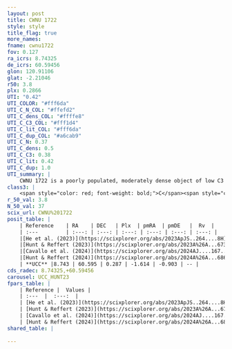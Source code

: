 ```yaml
---
layout: post
title: CWNU 1722
style: style
title_flag: true
more_names: 
fname: cwnu1722
fov: 0.127
ra_icrs: 8.74325
de_icrs: 60.59456
glon: 120.91106
glat: -2.21046
r50: 3.8
plx: 0.2866
UTI: "0.42"
UTI_COLOR: "#fff6da"
UTI_C_N_COL: "#ffefd2"
UTI_C_dens_COL: "#ffffe8"
UTI_C_C3_COL: "#fff1d4"
UTI_C_lit_COL: "#fff6da"
UTI_C_dup_COL: "#a6cab9"
UTI_C_N: 0.37
UTI_C_dens: 0.5
UTI_C_C3: 0.38
UTI_C_lit: 0.42
UTI_C_dup: 1.0
UTI_summary: |
    CWNU 1722 is a poorly populated, moderately dense object of low C3 quality. It was recently reported in the literature.
class3: |
    <span style="color: red; font-weight: bold;">C</span><span style="color: #FFC300; font-weight: bold;">B</span>
r_50_val: 3.8
N_50_val: 37
scix_url: CWNU%201722
posit_table: |
    | Reference    | RA    | DEC   | Plx  | pmRA  | pmDE   |  Rv  |
    | :---         | :---: | :---: | :---: | :---: | :---: | :---: |
    |[He et al. (2023)](https://scixplorer.org/abs/2023ApJS..264....8H) | 8.73 | 60.605 | 0.287 | -1.596 | -0.906 | -- |
    |[Hunt & Reffert (2023)](https://scixplorer.org/abs/2023A%26A...673A.114H) | 8.753 | 60.566 | 0.272 | -1.623 | -0.887 | -44.389 |
    |[Cavallo et al. (2024)](https://scixplorer.org/abs/2024AJ....167...12C) | 8.727 | 60.59 | 0.275 | -- | -- | -- |
    |[Hunt & Reffert (2024)](https://scixplorer.org/abs/2024A%26A...686A..42H) | 8.753 | 60.566 | 0.272 | -1.623 | -0.887 | -44.389 |
    | **UCC** |8.743 | 60.595 | 0.287 | -1.614 | -0.903 | -- | 
cds_radec: 8.74325,+60.59456
carousel: UCC_HUNT23
fpars_table: |
    | Reference |  Values |
    | :---  |  :---:  |
    | [He et al. (2023)](https://scixplorer.org/abs/2023ApJS..264....8H) | `A0=2.4, m-M=12.9, logAge=7.45` |
    | [Hunt & Reffert (2023)](https://scixplorer.org/abs/2023A%26A...673A.114H) | `AV50=1.816, diffAV50=2.23, MOD50=12.603, logAge50=8.351` |
    | [Cavallo et al. (2024)](https://scixplorer.org/abs/2024AJ....167...12C) | `AV50=1.64, dMod50=12.75, logAge50=8.37, [Fe/H]50=0.51` |
    | [Hunt & Reffert (2024)](https://scixplorer.org/abs/2024A%26A...686A..42H) | `MassJ=320.276` |
shared_table: |
    
---
```

